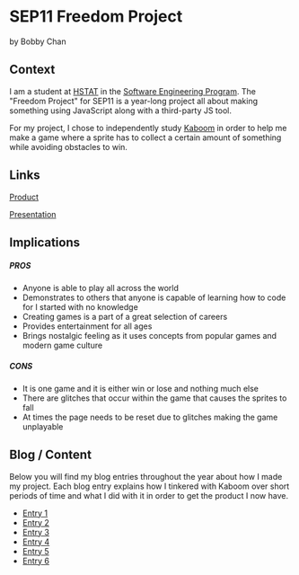 # SEP11 Freedom Project
by Bobby Chan


## Context
I am a student at [HSTAT](https://www.hstat.org/) in the [Software Engineering Program](https://hstatsep.github.io/). The "Freedom Project" for SEP11 is a year-long project all about making something using JavaScript along with a third-party JS tool.


For my project, I chose to independently study [Kaboom](https://kaboomjs.com/ ) in order to help me make a game where a sprite has to collect a certain amount of something while avoiding obstacles to win.



## Links

[Product](https://bobbyc6231.github.io/sep11-freedom-project/tool/freedom/)


[Presentation](https://docs.google.com/presentation/d/1-UjQy9JfvxVnTylKeWneidTESSZEk6GrW2YRnWEjD-Q/edit#slide=id.g2dd86f41baf_0_0)


## Implications


##### PROS


* Anyone is able to play all across the world
* Demonstrates to others that anyone is capable of learning how to code for I started with no knowledge
* Creating games is a part of a great selection of careers
* Provides entertainment for all ages
* Brings nostalgic feeling as it uses concepts from popular games and modern game culture


##### CONS
* It is one game and it is either win or lose and nothing much else
* There are glitches that occur within the game that causes the sprites to fall
* At times the page needs to be reset due to glitches making the game unplayable




## Blog / Content
Below you will find my blog entries throughout the year about how I made my project. Each blog entry explains how I tinkered with Kaboom over short periods of time and what I did with it in order to get the product I now have.


* [Entry 1](blog/entry01.md)
* [Entry 2](blog/entry02.md)
* [Entry 3](blog/entry03.md)
* [Entry 4](blog/entry04.md)
* [Entry 5](blog/entry05.md)
* [Entry 6](blog/entry06.md)




